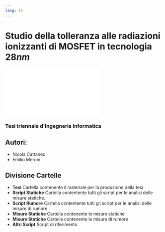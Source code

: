 ```yaml
---
lang: it
---
```


# Studio della tolleranza alle radiazioni ionizzanti di MOSFET in tecnologia $28nm$

![UniBg_Logo](./Tesi/Immagini/frontespizio/unibg-mark.pdf)

### Tesi triennale d'Ingegneria Informatica

## Autori:

* Nicola Cattaneo
* Emilio Meroni
## Divisione Cartelle
* **Tesi** Cartella contenente il materiale per la produzione della tesi
* **Script Statiche** Cartella contentente tutti gli script per le analisi delle misure statiche.
* **Script Rumore** Cartella contentente tutti gli script per le analisi delle misure di rumore.
* **Misure Statiche** Cartella contenente le misure statiche
* **Misure Statiche** Cartella contenente le misure di rumore
* **Altri Script** Script di riferimento